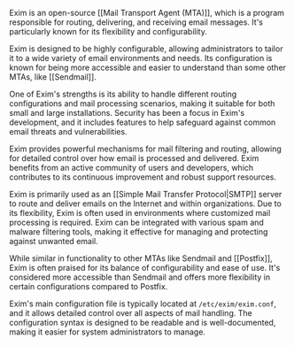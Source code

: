 Exim is an open-source [[Mail Transport Agent (MTA)]], which is a program responsible for routing, delivering, and receiving email messages. It's particularly known for its flexibility and configurability.

Exim is designed to be highly configurable, allowing administrators to tailor it to a wide variety of email environments and needs. Its configuration is known for being more accessible and easier to understand than some other MTAs, like [[Sendmail]].

One of Exim's strengths is its ability to handle different routing configurations and mail processing scenarios, making it suitable for both small and large installations. Security has been a focus in Exim's development, and it includes features to help safeguard against common email threats and vulnerabilities.

Exim provides powerful mechanisms for mail filtering and routing, allowing for detailed control over how email is processed and delivered. Exim benefits from an active community of users and developers, which contributes to its continuous improvement and robust support resources.

Exim is primarily used as an [[Simple Mail Transfer Protocol|SMTP]] server to route and deliver emails on the Internet and within organizations. Due to its flexibility, Exim is often used in environments where customized mail processing is required. Exim can be integrated with various spam and malware filtering tools, making it effective for managing and protecting against unwanted email.

While similar in functionality to other MTAs like Sendmail and [[Postfix]], Exim is often praised for its balance of configurability and ease of use. It's considered more accessible than Sendmail and offers more flexibility in certain configurations compared to Postfix.

Exim's main configuration file is typically located at `/etc/exim/exim.conf`, and it allows detailed control over all aspects of mail handling. The configuration syntax is designed to be readable and is well-documented, making it easier for system administrators to manage.
